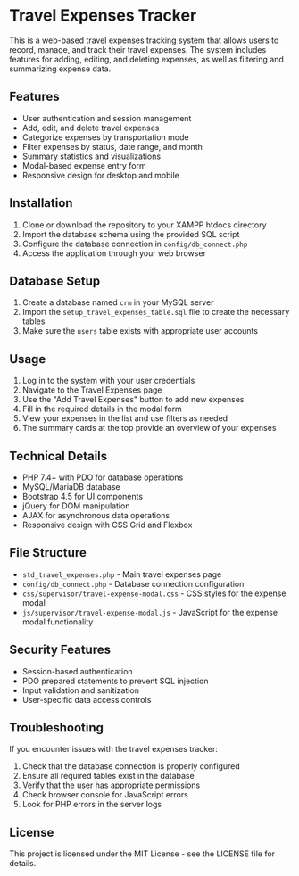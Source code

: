 # Travel Expenses Tracker

This is a web-based travel expenses tracking system that allows users to record, manage, and track their travel expenses. The system includes features for adding, editing, and deleting expenses, as well as filtering and summarizing expense data.

## Features

- User authentication and session management
- Add, edit, and delete travel expenses
- Categorize expenses by transportation mode
- Filter expenses by status, date range, and month
- Summary statistics and visualizations
- Modal-based expense entry form
- Responsive design for desktop and mobile

## Installation

1. Clone or download the repository to your XAMPP htdocs directory
2. Import the database schema using the provided SQL script
3. Configure the database connection in `config/db_connect.php`
4. Access the application through your web browser

## Database Setup

1. Create a database named `crm` in your MySQL server
2. Import the `setup_travel_expenses_table.sql` file to create the necessary tables
3. Make sure the `users` table exists with appropriate user accounts

## Usage

1. Log in to the system with your user credentials
2. Navigate to the Travel Expenses page
3. Use the "Add Travel Expenses" button to add new expenses
4. Fill in the required details in the modal form
5. View your expenses in the list and use filters as needed
6. The summary cards at the top provide an overview of your expenses

## Technical Details

- PHP 7.4+ with PDO for database operations
- MySQL/MariaDB database
- Bootstrap 4.5 for UI components
- jQuery for DOM manipulation
- AJAX for asynchronous data operations
- Responsive design with CSS Grid and Flexbox

## File Structure

- `std_travel_expenses.php` - Main travel expenses page
- `config/db_connect.php` - Database connection configuration
- `css/supervisor/travel-expense-modal.css` - CSS styles for the expense modal
- `js/supervisor/travel-expense-modal.js` - JavaScript for the expense modal functionality

## Security Features

- Session-based authentication
- PDO prepared statements to prevent SQL injection
- Input validation and sanitization
- User-specific data access controls

## Troubleshooting

If you encounter issues with the travel expenses tracker:

1. Check that the database connection is properly configured
2. Ensure all required tables exist in the database
3. Verify that the user has appropriate permissions
4. Check browser console for JavaScript errors
5. Look for PHP errors in the server logs

## License

This project is licensed under the MIT License - see the LICENSE file for details. 